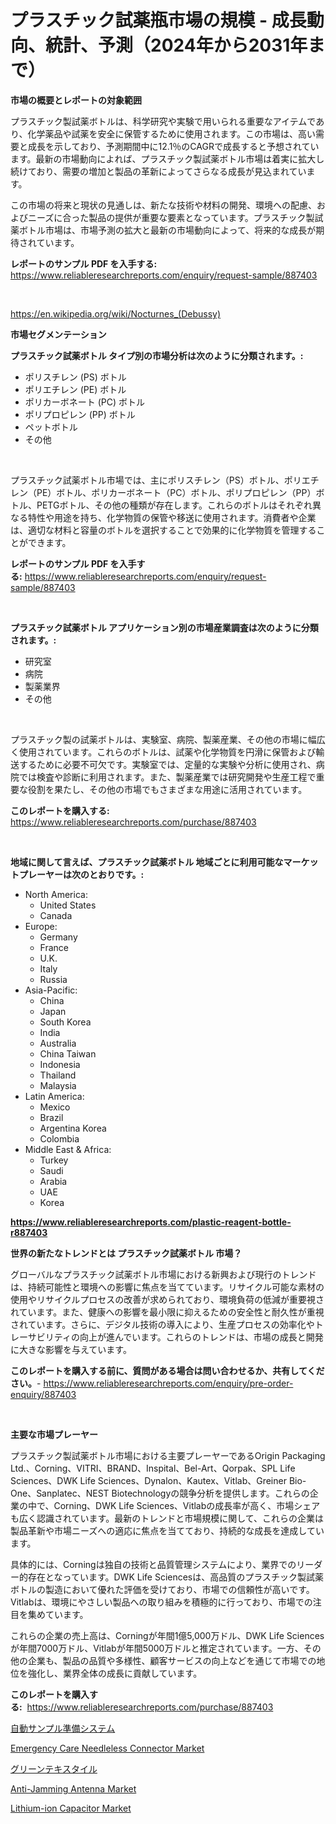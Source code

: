 <p><h1>プラスチック試薬瓶市場の規模 - 成長動向、統計、予測（2024年から2031年まで）</h1></p><p><strong>市場の概要とレポートの対象範囲</strong></p>
<p><p>プラスチック製試薬ボトルは、科学研究や実験で用いられる重要なアイテムであり、化学薬品や試薬を安全に保管するために使用されます。この市場は、高い需要と成長を示しており、予測期間中に12.1％のCAGRで成長すると予想されています。最新の市場動向によれば、プラスチック製試薬ボトル市場は着実に拡大し続けており、需要の増加と製品の革新によってさらなる成長が見込まれています。</p><p>この市場の将来と現状の見通しは、新たな技術や材料の開発、環境への配慮、およびニーズに合った製品の提供が重要な要素となっています。プラスチック製試薬ボトル市場は、市場予測の拡大と最新の市場動向によって、将来的な成長が期待されています。</p></p>
<p><strong>レポートのサンプル PDF を入手する:</strong> <a href="https://www.reliableresearchreports.com/enquiry/request-sample/887403">https://www.reliableresearchreports.com/enquiry/request-sample/887403</a></p>
<p>&nbsp;</p>
<p><a href="https://en.wikipedia.org/wiki/Nocturnes_(Debussy)">https://en.wikipedia.org/wiki/Nocturnes_(Debussy)</a></p>
<p><strong>市場セグメンテーション</strong></p>
<p><strong>プラスチック試薬ボトル タイプ別の市場分析は次のように分類されます。:</strong></p>
<p><ul><li>ポリスチレン (PS) ボトル</li><li>ポリエチレン (PE) ボトル</li><li>ポリカーボネート (PC) ボトル</li><li>ポリプロピレン (PP) ボトル</li><li>ペットボトル</li><li>その他</li></ul></p>
<p>&nbsp;</p>
<p><p>プラスチック試薬ボトル市場では、主にポリスチレン（PS）ボトル、ポリエチレン（PE）ボトル、ポリカーボネート（PC）ボトル、ポリプロピレン（PP）ボトル、PETGボトル、その他の種類が存在します。これらのボトルはそれぞれ異なる特性や用途を持ち、化学物質の保管や移送に使用されます。消費者や企業は、適切な材料と容量のボトルを選択することで効果的に化学物質を管理することができます。</p></p>
<p><strong>レポートのサンプル PDF を入手する:</strong>&nbsp;<a href="https://www.reliableresearchreports.com/enquiry/request-sample/887403">https://www.reliableresearchreports.com/enquiry/request-sample/887403</a></p>
<p>&nbsp;</p>
<p><strong> プラスチック試薬ボトル アプリケーション別の市場産業調査は次のように分類されます。:</strong></p>
<p><ul><li>研究室</li><li>病院</li><li>製薬業界</li><li>その他</li></ul></p>
<p>&nbsp;</p>
<p><p>プラスチック製の試薬ボトルは、実験室、病院、製薬産業、その他の市場に幅広く使用されています。これらのボトルは、試薬や化学物質を円滑に保管および輸送するために必要不可欠です。実験室では、定量的な実験や分析に使用され、病院では検査や診断に利用されます。また、製薬産業では研究開発や生産工程で重要な役割を果たし、その他の市場でもさまざまな用途に活用されています。</p></p>
<p><strong>このレポートを購入する:</strong>&nbsp; <a href="https://www.reliableresearchreports.com/purchase/887403">https://www.reliableresearchreports.com/purchase/887403</a></p>
<p>&nbsp;</p>
<p><strong>地域に関して言えば、プラスチック試薬ボトル 地域ごとに利用可能なマーケットプレーヤーは次のとおりです。:</strong></p>
<p><ul>
    <li>
        North America:
        <ul>
            <li>United States</li>
            <li>Canada</li>
        </ul>
    </li>
    <li>
        Europe:
        <ul>
            <li>Germany</li>
            <li>France</li>
            <li>U.K.</li>
            <li>Italy</li>
            <li>Russia</li>
        </ul>
    </li>
    <li>
        Asia-Pacific:
        <ul>
            <li>China</li>
            <li>Japan</li>
            <li>South Korea</li>
            <li>India</li>
            <li>Australia</li>
            <li>China Taiwan</li>
            <li>Indonesia</li>
            <li>Thailand</li>
            <li>Malaysia</li>
        </ul>
    </li>
    <li>
        Latin America:
        <ul>
            <li>Mexico</li>
            <li>Brazil</li>
            <li>Argentina Korea</li>
            <li>Colombia</li>
        </ul>
    </li>
    <li>
        Middle East & Africa:
        <ul>
            <li>Turkey</li>
            <li>Saudi</li>
            <li>Arabia</li>
            <li>UAE</li>
            <li>Korea</li>
        </ul>
    </li>
    </ul></p>
<p><strong><a href="https://www.reliableresearchreports.com/plastic-reagent-bottle-r887403">https://www.reliableresearchreports.com/plastic-reagent-bottle-r887403</a></strong>&nbsp;</p>
<p><strong>世界の新たなトレンドとは プラスチック試薬ボトル 市場？</strong></p>
<p><p>グローバルなプラスチック試薬ボトル市場における新興および現行のトレンドは、持続可能性と環境への影響に焦点を当てています。リサイクル可能な素材の使用やリサイクルプロセスの改善が求められており、環境負荷の低減が重要視されています。また、健康への影響を最小限に抑えるための安全性と耐久性が重視されています。さらに、デジタル技術の導入により、生産プロセスの効率化やトレーサビリティの向上が進んでいます。これらのトレンドは、市場の成長と開発に大きな影響を与えています。</p></p>
<p><strong>このレポートを購入する前に、質問がある場合は問い合わせるか、共有してください。</strong>- <a href="https://www.reliableresearchreports.com/enquiry/pre-order-enquiry/887403">https://www.reliableresearchreports.com/enquiry/pre-order-enquiry/887403</a></p>
<p>&nbsp;</p>
<p><strong>主要な市場プレーヤー</strong></p>
<p><p>プラスチック製試薬ボトル市場における主要プレーヤーであるOrigin Packaging Ltd.、Corning、VITRI、BRAND、Inspital、Bel-Art、Qorpak、SPL Life Sciences、DWK Life Sciences、Dynalon、Kautex、Vitlab、Greiner Bio-One、Sanplatec、NEST Biotechnologyの競争分析を提供します。これらの企業の中で、Corning、DWK Life Sciences、Vitlabの成長率が高く、市場シェアも広く認識されています。最新のトレンドと市場規模に関して、これらの企業は製品革新や市場ニーズへの適応に焦点を当てており、持続的な成長を達成しています。</p><p>具体的には、Corningは独自の技術と品質管理システムにより、業界でのリーダー的存在となっています。DWK Life Sciencesは、高品質のプラスチック製試薬ボトルの製造において優れた評価を受けており、市場での信頼性が高いです。Vitlabは、環境にやさしい製品への取り組みを積極的に行っており、市場での注目を集めています。</p><p>これらの企業の売上高は、Corningが年間1億5,000万ドル、DWK Life Sciencesが年間7000万ドル、Vitlabが年間5000万ドルと推定されています。一方、その他の企業も、製品の品質や多様性、顧客サービスの向上などを通じて市場での地位を強化し、業界全体の成長に貢献しています。</p></p>
<p><strong>このレポートを購入する:</strong>&nbsp;&nbsp;<a href="https://www.reliableresearchreports.com/purchase/887403">https://www.reliableresearchreports.com/purchase/887403</a></p>
<p><p><a href="https://github.com/schmahlson/Market-Research-Report-List-2/blob/main/744035958355.md">自動サンプル準備システム</a></p><p><a href="https://issuu.com/reportprime-2/docs/emergency-care-needleless-connector-market-size-20">Emergency Care Needleless Connector Market</a></p><p><a href="https://medium.com/@bessietperez2/%E7%B7%91%E8%89%B2%E3%83%86%E3%82%AD%E3%82%B9%E3%82%BF%E3%82%A4%E3%83%AB%E5%B8%82%E5%A0%B4%E3%81%AE%E7%A8%AE%E9%A1%9E%E5%88%A5-%E7%94%9F%E5%88%86%E8%A7%A3%E6%80%A7-%E3%83%AA%E3%82%B5%E3%82%A4%E3%82%AF%E3%83%AB%E5%8F%AF%E8%83%BD-%E8%A3%BD%E5%93%81%E5%88%A5-%E3%82%A2%E3%83%91%E3%83%AC%E3%83%AB-%E3%83%90%E3%83%83%E3%82%B0-%E3%82%B9%E3%83%9D%E3%83%BC%E3%83%84%E3%82%A6%E3%82%A7%E3%82%A2-%E3%83%AA%E3%82%B5%E3%82%A4%E3%82%AF%E3%83%AB%E3%83%96%E3%83%A9%E3%83%B3%E3%82%B1%E3%83%83%E3%83%88-%E3%82%A2%E3%82%AF%E3%82%BB%E3%82%B5%E3%83%AA%E3%83%BC-%E3%82%B0%E3%83%AD%E3%83%BC%E3%83%90%E3%83%AB%E7%94%A3%E6%A5%AD%E5%88%86%E6%9E%90-%E3%82%B7%E3%82%A7%E3%82%A2-%E6%88%90%E9%95%B7-%E3%83%88%E3%83%AC%E3%83%B3%E3%83%89-%E3%81%8A%E3%82%88%E3%81%B32024%E5%B9%B4-ae66ec422b6b">グリーンテキスタイル</a></p><p><a href="https://github.com/marthawweekle/Market-Research-Report-List-2/blob/main/anti-jamming-antenna-market.md">Anti-Jamming Antenna Market</a></p><p><a href="https://github.com/SheilaBruen2023/Market-Research-Report-List-2/blob/main/lithium-ion-capacitor-market.md">Lithium-ion Capacitor Market</a></p></p>